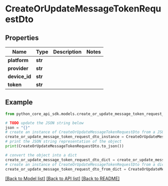 # CreateOrUpdateMessageTokenRequestDto


## Properties

Name | Type | Description | Notes
------------ | ------------- | ------------- | -------------
**platform** | **str** |  | 
**provider** | **str** |  | 
**device_id** | **str** |  | 
**token** | **str** |  | 

## Example

```python
from python_core_api_sdk.models.create_or_update_message_token_request_dto import CreateOrUpdateMessageTokenRequestDto

# TODO update the JSON string below
json = "{}"
# create an instance of CreateOrUpdateMessageTokenRequestDto from a JSON string
create_or_update_message_token_request_dto_instance = CreateOrUpdateMessageTokenRequestDto.from_json(json)
# print the JSON string representation of the object
print(CreateOrUpdateMessageTokenRequestDto.to_json())

# convert the object into a dict
create_or_update_message_token_request_dto_dict = create_or_update_message_token_request_dto_instance.to_dict()
# create an instance of CreateOrUpdateMessageTokenRequestDto from a dict
create_or_update_message_token_request_dto_from_dict = CreateOrUpdateMessageTokenRequestDto.from_dict(create_or_update_message_token_request_dto_dict)
```
[[Back to Model list]](../README.md#documentation-for-models) [[Back to API list]](../README.md#documentation-for-api-endpoints) [[Back to README]](../README.md)


